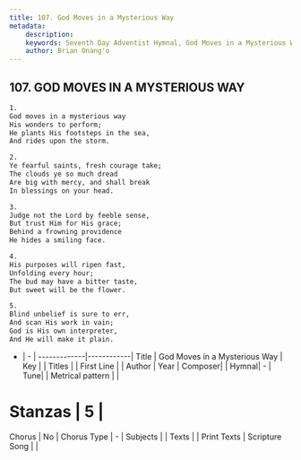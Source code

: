 ```yaml
---
title: 107. God Moves in a Mysterious Way
metadata:
    description: 
    keywords: Seventh Day Adventist Hymnal, God Moves in a Mysterious Way, , 
    author: Brian Onang'o
---
```



## 107. GOD MOVES IN A MYSTERIOUS WAY

```txt
1.
God moves in a mysterious way
His wonders to perform;
He plants His footsteps in the sea,
And rides upon the storm.

2.
Ye fearful saints, fresh courage take;
The clouds ye so much dread
Are big with mercy, and shall break
In blessings on your head.

3.
Judge not the Lord by feeble sense,
But trust Him for His grace;
Behind a frowning providence
He hides a smiling face.

4.
His purposes will ripen fast,
Unfolding every hour;
The bud may have a bitter taste,
But sweet will be the flower.

5.
Blind unbelief is sure to err,
And scan His work in vain;
God is His own interpreter,
And He will make it plain.
```

- |   -  |
-------------|------------|
Title | God Moves in a Mysterious Way |
Key |  |
Titles |  |
First Line |  |
Author | 
Year | 
Composer|  |
Hymnal|  - |
Tune|  |
Metrical pattern | |
# Stanzas | 5 |
Chorus | No |
Chorus Type | - |
Subjects |  |
Texts |  |
Print Texts | 
Scripture Song |  |
  
